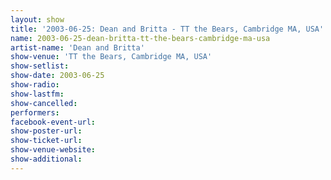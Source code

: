 ```yaml
---
layout: show
title: '2003-06-25: Dean and Britta - TT the Bears, Cambridge MA, USA'
name: 2003-06-25-dean-britta-tt-the-bears-cambridge-ma-usa
artist-name: 'Dean and Britta'
show-venue: 'TT the Bears, Cambridge MA, USA'
show-setlist: 
show-date: 2003-06-25
show-radio: 
show-lastfm: 
show-cancelled: 
performers: 
facebook-event-url: 
show-poster-url: 
show-ticket-url: 
show-venue-website: 
show-additional: 
---
```


